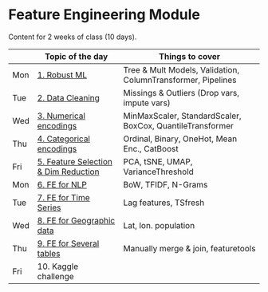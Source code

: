# Feature Engineering Module

Content for 2 weeks of class (10 days).

|     | Topic of the day                                      | Things to cover                         
|-----|-------------------------------------------------------|--------------------------------------------------------------|
| Mon | [1. Robust ML](./01.%20Robust%20ML)                    | Tree & Mult Models, Validation, ColumnTransformer, Pipelines |
| Tue | [2. Data Cleaning](./02.%20Data%20Cleaning)            | Missings & Outliers (Drop vars, impute vars)                 |
| Wed | [3. Numerical encodings](./03.%20Numerical%20Enc)      | MinMaxScaler, StandardScaler, BoxCox, QuantileTransformer    | 
| Thu | [4. Categorical encodings](./04.%20Categorical%20Enc)  | Ordinal, Binary, OneHot, Mean Enc., CatBoost                 |
| Fri | [5. Feature Selection & Dim Reduction](./05.%20FeatSel%20%26%20DimRed) | PCA, tSNE, UMAP, VarianceThreshold           |
| Mon | [6. FE for NLP](./06.%20Text%20Enc)                    | BoW, TFIDF, N-Grams                                          |
| Tue | [7. FE for Time Series](./07.%20Date%20Enc)            | Lag features, TSfresh                                        |
| Wed | [8. FE for Geographic data](./08.%20Geoposition%20Enc) | Lat, lon. population                                         |
| Thu | [9. FE for Several tables](./09.%20Combine%20tables)   | Manually merge & join, featuretools                          |
| Fri | 10. Kaggle challenge                                  |                                                              |


